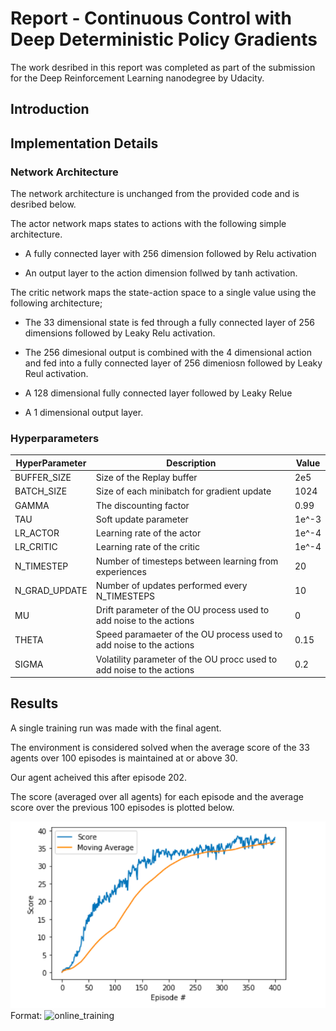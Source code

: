 # Report - Continuous Control with Deep Deterministic Policy Gradients

The work desribed in this report was completed as part of the submission for the Deep Reinforcement Learning nanodegree by Udacity.


## Introduction


## Implementation Details




### Network Architecture

The network architecture is unchanged from the provided code and is desribed below.

The actor network maps states to actions with the following simple architecture.

* A fully connected layer with 256 dimension followed by Relu activation

* An output layer to the action dimension follwed by tanh activation.


The critic network maps the state-action space to a single value using the following architecture;

* The 33 dimensional state is fed through a fully connected layer of 256 dimensions followed by Leaky Relu activation.

* The 256 dimesional output is combined with the 4 dimensional action and fed into a fully connected layer of 256 dimeniosn followed by Leaky Reul activation.

* A 128 dimensional fully connected layer followed by Leaky Relue

* A 1 dimensional output layer.




### Hyperparameters

HyperParameter | Description | Value
------------ | ------------- | -------------  
BUFFER_SIZE | Size of the Replay buffer| 2e5
BATCH_SIZE | Size of each minibatch for gradient update| 1024
GAMMA| The discounting factor| 0.99
TAU | Soft update parameter| 1e^-3
LR_ACTOR | Learning rate of the actor | 1e^-4
LR_CRITIC | Learning rate of the critic | 1e^-4
N_TIMESTEP | Number of timesteps between learning from experiences | 20
N_GRAD_UPDATE| Number of updates performed every N_TIMESTEPS | 10
MU | Drift parameter of the OU process used to add noise to the actions | 0
THETA | Speed paramaeter of the OU process used to add noise to the actions | 0.15
SIGMA | Volatility parameter of the OU procc used to add noise to the actions | 0.2


## Results

A single training run was made with the final agent.

The environment is considered solved when the average score of the 33 agents over 100 episodes is maintained at or above 30.

Our agent acheived this after episode 202.

The score (averaged over all agents) for each episode and the average score over the previous 100 episodes is plotted below.

![OnlineTraining](online_training.png)
Format: ![online_training](url)
